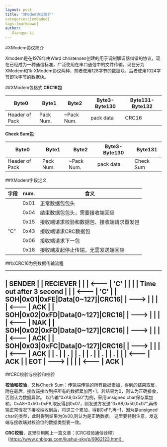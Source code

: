 ```yaml
---
layout: post
title: "XModem协议简介"
categories:[embaded]
tags:[markdown]
author:
  -Xiangyu Li
---
```

#XModem协议简介

Xmodem是在1978年由Ward christensen创建的用于调制解调器纠错的协议，现在已经成为一种通信标准，广泛使用在串口通信中的文件传输。现在分为XModem和1k-XModem协议两种，前者使用128字节的数据块，后者使用1024字节即1k字节的数据块。

##XModem包格式
**CRC16包**

|Byte0         |Byte1    |Byte2     |Byte3-Byte130|Byte131-Byte132|
|--------------|---------|----------|-------------|---------------|
|Header of Pack|Pack Num.|~Pack Num.|pack data    |CRC16          |

**Check Sum包**

|Byte0         |Byte1    |Byte2     |Byte3-Byte130|Byte131  |
|--------------|---------|----------|-------------|---------|
|Header of Pack|Pack Num.|~Pack Num.|pack data    |Check Sum| 

##XModem字段定义

|字段|num.|含义|
|----|----|----|
|<SOH>|0x01|正常数据包包头|
|<EOT>|0x04|结束数据包包头，需要接收端回应|
|<NAK>|0x15|接收端请求校验和数据包、接收端请求重发包|
|"C"  |0x43 |接收端请求CRC数据包| 
|<ACK>|0x06|接收端请求下一包|
|<CAN>|0x18|接收端发起停止传输，无需发送端回应|

##以CRC16为例数据传输流程

---------------------------------------------------------------------------
|               SENDER             |          |           RECIEVER        |
|                                  |  <---    |  'C'                      |
|                                  |          |  Time out after 3 second  |
|                                  |  <---    |  'C'                      |
| SOH|0x01|0xFE|Data[0~127]|CRC16| |  --->    |                           |
|                                  |  <---    |  ACK                      |
| SOH|0x02|0xFD|Data[0~127]|CRC16| |  --->    |                           |
|                                  |  <---    |  NAK                      |
| SOH|0x02|0xFD|Data[0~127]|CRC16| |  --->    |                           |
|                                  |  <---    |  ACK                      |
| SOH|0x03|0xFC|Data[0~127]|CRC16| |  --->    |                           |
|                                  |  <---    |  ACK                      |
| .                                |          |  .                        |
| .                                |          |  .                        |
| .                                |          |  .                        |
|                                  |  <---    |  ACK                      |
| EOT                              |  --->    |                           |
|                                  |  <---    |  ACK                      |
---------------------------------------------------------------------------


##CRC校验与校验和校验

**校验和校验**，又称Check Sum：传输端传输的所有数据累加，得到的结果取反，附在最后。接收端接收到把所有的数据累加再+1，若结果为0，则认为正确接收，否则认为数据异常。
以传输“0xA8,0x50”为例，采用unsigned char保存累加和，0xA8+0x50=0xF8,取反得到0x07，则发送方发送“0xA8,0x50,0x07”,再传输正常情况下接收端收到后，将这三个累加，得到0xFF,再+1，因为是unsigned char的类型，此时得到结果为0x00,则认为是正确数据。
这里要特别注意，发送端与接收端对校验位的数据类型要一致。

**CRC校验**，这里引用网上一篇文章：[CRC校验通俗诠释]（https://www.cnblogs.com/liushui-sky/p/9962123.html）



